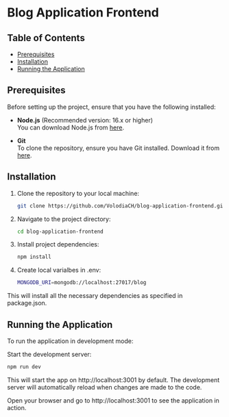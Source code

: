 # Blog Application Frontend

## Table of Contents

- [Prerequisites](#prerequisites)
- [Installation](#installation)
- [Running the Application](#running-the-application)


## Prerequisites

Before setting up the project, ensure that you have the following installed:

- **Node.js** (Recommended version: 16.x or higher)  
  You can download Node.js from [here](https://nodejs.org/).

- **Git**  
  To clone the repository, ensure you have Git installed. Download it from [here](https://git-scm.com/).

## Installation

1. Clone the repository to your local machine:
   ```bash
   git clone https://github.com/VolodiaCH/blog-application-frontend.git
2. Navigate to the project directory:
   ```bash
   cd blog-application-frontend
3. Install project dependencies:
   ```bash
   npm install
4. Create local varialbes in .env:
   ```bash
   MONGODB_URI=mongodb://localhost:27017/blog

This will install all the necessary dependencies as specified in package.json.

## Running the Application
To run the application in development mode:

Start the development server:
   ```bash
   npm run dev
   ```
This will start the app on http://localhost:3001 by default. The development server will automatically reload when changes are made to the code.

Open your browser and go to http://localhost:3001 to see the application in action.
